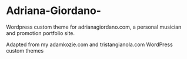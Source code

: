 # Adriana-Giordano-
Wordpress custom theme for adrianagiordano.com, a personal musician and promotion portfolio site.

Adapted from my adamkozie.com and tristangianola.com WordPress custom themes
